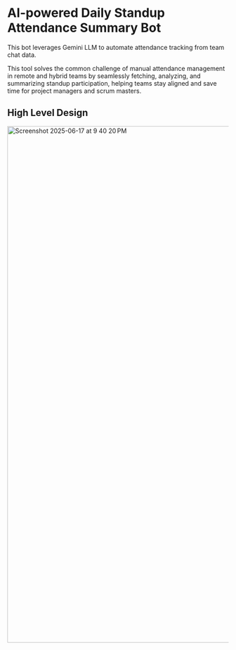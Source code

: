 # AI-powered Daily Standup Attendance Summary Bot

This bot leverages Gemini LLM to automate attendance tracking from team chat data. </br>

This tool solves the common challenge of manual attendance management in remote and hybrid teams by seamlessly fetching, analyzing, and summarizing standup participation, helping teams stay aligned and save time for project managers and scrum masters.

## High Level Design

<img width="1176" alt="Screenshot 2025-06-17 at 9 40 20 PM" src="https://github.com/user-attachments/assets/b90439fc-76ca-4a8b-b25e-ae34e9c66012" />
